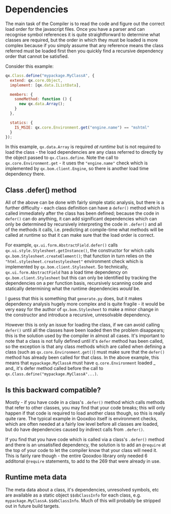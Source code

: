 # Dependencies

The main task of the Compiler is to read the code and figure out the correct
load order for the javascript files. Once you have a parser and can recognise
symbol references it is quite straightforward to determine what classes are
required, but the order in which they must be loaded is more complex because if
you simply assume that any reference means the class referred must be loaded
first then you quickly find a recursive dependency order that cannot be
satisfied.

Consider this example:

```javascript
qx.Class.define("mypackage.MyClassA", {
  extend: qx.core.Object,
  implement: [qx.data.IListData],

  members: {
    someMethod: function () {
      new qx.data.Array();
    }
  },

  statics: {
    IS_MSIE: qx.core.Environment.get("engine.name") == "mshtml"
  }
});
```

In this example, `qx.data.Array` is required _at runtime_ but is not required to
load the class - the load dependencies are any class referred to directly by the
object passed to `qx.Class.define`. Note the call to `qx.core.Environment.get` -
it uses the `"engine.name"` check which is implemented by
`qx.bom.client.Engine`, so there is another load time dependency there.

## Class .defer() method

All of the above can be done with fairly simple static analysis, but there is a
further difficulty - each class definition can have a `defer()` method which is
called immediately after the class has been defined; because the code in
`defer()` can do anything, it can add significant dependencies which can only be
determined by recursively interpreting the code in `.defer()` and all of the
methods it calls, i.e. predicting at compile-time what methods will be called at
runtime so that it can make sure that the load order is correct.

For example, `qx.ui.form.AbstractField.defer()` calls
`qx.ui.style.Stylesheet.getInstance()`, the constructor for which calls
`qx.bom.Stylesheet.createElement()`; that function in turn relies on the
`"html.stylesheet.createstylesheet"` environment check which is implemented by
`qx.bom.client.Stylesheet`. So technically, `qx.ui.form.AbstractField` has a
load time dependency on `qx.bom.client.Stylesheet` but this can only be
identified by tracking the dependencies on a per function basis, recursively
scanning code and statically determining what the runtime dependencies _would_
be.

I guess that this is something that `generate.py` does, but it makes dependency
analysis hugely more complex and is quite fragile - it would be very easy for
the author of `qx.bom.Stylesheet` to make a minor change in the constructor and
introduce a recursive, unresolvable dependency.

However this is only an issue for loading the class, if we can avoid calling
`defer()` until all the classes have been loaded then the problem disappears;
this is the solution used by the compiler in almost all cases. It's important to
note that a class is not fully defined until it's `defer` method has been
called, so the exception is that any class methods which are called when
defining a class (such as `qx.core.Environment.get()`) must make sure that the
`defer()` method has already been called for that class. In the above example,
this means that `mypackage.MyClassA` must have `q.core.Environment` loaded _
and_ it's defer method called before the call to
`qx.Class.define("mypackage.MyClassA"...)`.

## Is this backward compatible?

Mostly - if you have code in a class's `.defer()` method which calls methods
that refer to other classes, you may find that your code breaks; this will only
happen if that code is required to load another class though, so this is really
quite rare. The typical example in Qooxdoo itself is environment checks, which
are often needed at a fairly low level before all classes are loaded, but do
have dependencies caused by indirect calls from `.defer()`.

If you find that you have code which is called via a class's `.defer()` method
and there is an unsatisfied dependency, the solution is to add an `@require` at
the top of your code to let the compiler know that your class will need it. This
is fairly rare though - the entire Qooxdoo library only needed 6 additonal
`@require` statements, to add to the 269 that were already in use.

## Runtime meta data

The meta data about a class, it's dependencies, unresolved symbols, etc are
available as a static object `$$dbClassInfo` for each class, e.g.
`mypackage.MyClassA.$$dbClassInfo`. Much of this will probably be stripped out
in future build targets.
